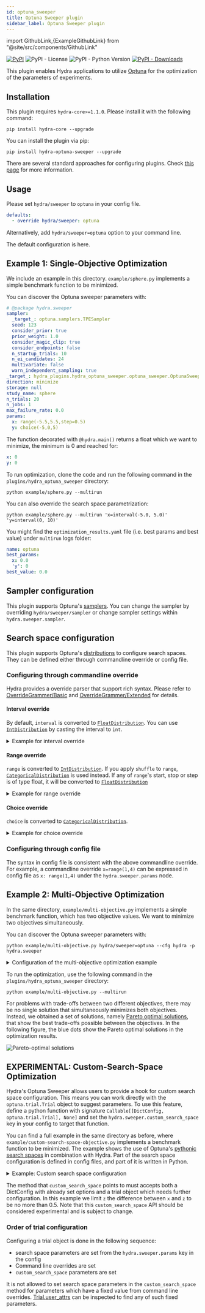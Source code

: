 ```yaml
---
id: optuna_sweeper
title: Optuna Sweeper plugin
sidebar_label: Optuna Sweeper plugin
---
```


import GithubLink,{ExampleGithubLink} from "@site/src/components/GithubLink"

[![PyPI](https://img.shields.io/pypi/v/hydra-optuna-sweeper)](https://pypi.org/project/hydra-optuna-sweeper/)
![PyPI - License](https://img.shields.io/pypi/l/hydra-optuna-sweeper)
![PyPI - Python Version](https://img.shields.io/pypi/pyversions/hydra-optuna-sweeper)
[![PyPI - Downloads](https://img.shields.io/pypi/dm/hydra-optuna-sweeper.svg)](https://pypistats.org/packages/hydra-optuna-sweeper)<ExampleGithubLink text="Example application" to="plugins/hydra_optuna_sweeper/example"/><ExampleGithubLink text="Plugin source" to="plugins/hydra_optuna_sweeper"/>


This plugin enables Hydra applications to utilize [Optuna](https://optuna.org) for the optimization of the parameters of experiments.

## Installation

This plugin requires `hydra-core>=1.1.0`. Please install it with the following command:

```commandline
pip install hydra-core --upgrade
```

You can install the plugin via pip:

```commandline
pip install hydra-optuna-sweeper --upgrade
```
There are several standard approaches for configuring plugins. Check [this page](../patterns/configuring_plugins.md) for more information.

## Usage

Please set `hydra/sweeper` to `optuna` in your config file.

```yaml
defaults:
  - override hydra/sweeper: optuna
```

Alternatively, add `hydra/sweeper=optuna` option to your command line.

The default configuration is <GithubLink to="plugins/hydra_optuna_sweeper/hydra_plugins/hydra_optuna_sweeper/config.py">here</GithubLink>.

## Example 1: Single-Objective Optimization

We include an example in <GithubLink to="plugins/hydra_optuna_sweeper/example">this directory</GithubLink>. `example/sphere.py` implements a simple benchmark function to be minimized.




You can discover the Optuna sweeper parameters with:

```yaml title="python example/sphere.py hydra/sweeper=optuna --cfg hydra -p hydra.sweeper"
# @package hydra.sweeper
sampler:
  _target_: optuna.samplers.TPESampler
  seed: 123
  consider_prior: true
  prior_weight: 1.0
  consider_magic_clip: true
  consider_endpoints: false
  n_startup_trials: 10
  n_ei_candidates: 24
  multivariate: false
  warn_independent_sampling: true
_target_: hydra_plugins.hydra_optuna_sweeper.optuna_sweeper.OptunaSweeper
direction: minimize
storage: null
study_name: sphere
n_trials: 20
n_jobs: 1
max_failure_rate: 0.0
params:
  x: range(-5.5,5.5,step=0.5)
  y: choice(-5,0,5)
```

The function decorated with `@hydra.main()` returns a float which we want to minimize, the minimum is 0 and reached for:
```yaml
x: 0
y: 0
```

To run optimization, clone the code and run the following command in the `plugins/hydra_optuna_sweeper` directory:

```commandline
python example/sphere.py --multirun
```

You can also override the search space parametrization:

```commandline
python example/sphere.py --multirun 'x=interval(-5.0, 5.0)' 'y=interval(0, 10)'
```

You might find the `optimization_results.yaml` file (i.e. best params and best value) under `multirun` logs folder:

```yaml
name: optuna
best_params:
  x: 0.0
  'y': 0
best_value: 0.0
```


## Sampler configuration
This plugin supports Optuna's [samplers](https://optuna.readthedocs.io/en/stable/reference/samplers.html).
You can change the sampler by overriding `hydra/sweeper/sampler` or change sampler settings within `hydra.sweeper.sampler`.

## Search space configuration

This plugin supports Optuna's [distributions](https://optuna.readthedocs.io/en/stable/reference/distributions.html) to configure search spaces. They can be defined either through commandline override or config file.

### Configuring through commandline override

Hydra provides a override parser that support rich syntax. Please refer to [OverrideGrammer/Basic](../advanced/override_grammar/basic.md) and [OverrideGrammer/Extended](../advanced/override_grammar/extended.md) for details.

#### Interval override

By default, `interval` is converted to [`FloatDistribution`](https://optuna.readthedocs.io/en/stable/reference/generated/optuna.distributions.FloatDistribution.html). You can use [`IntDistribution`](https://optuna.readthedocs.io/en/stable/reference/generated/optuna.distributions.IntDistribution.html) by casting the interval to `int`.

<details>
  <summary>Example for interval override</summary>

  ```commandline
  python example/sphere.py --multirun 'x=int(interval(-5.0, 5.0))' 'y=tag(log, interval(1, 10))'
  ```

  The output is as follows:

  ```commandline
  [HYDRA] Study name: sphere
  [HYDRA] Storage: None
  [HYDRA] Sampler: TPESampler
  [HYDRA] Directions: ['minimize']
  [HYDRA] Launching 1 jobs locally
  [HYDRA] 	#0 : x=-3 y=1.6859762540733367
  [HYDRA] Launching 1 jobs locally
  [HYDRA] 	#1 : x=1 y=5.237816870668193
  ...
  [HYDRA] Best parameters: {'x': 0, 'y': 1.0929184723430116}
  [HYDRA] Best value: 1.1944707871885822
  ```

</details>

#### Range override

`range` is converted to [`IntDistribution`](https://optuna.readthedocs.io/en/stable/reference/generated/optuna.distributions.IntDistribution.html). If you apply `shuffle` to `range`, [`CategoricalDistribution`](https://optuna.readthedocs.io/en/stable/reference/generated/optuna.distributions.CategoricalDistribution.html) is used instead.
If any of `range`'s start, stop or step is of type float, it will be converted to [`FloatDistribution`](https://optuna.readthedocs.io/en/stable/reference/generated/optuna.distributions.FloatDistribution.html)

<details>
  <summary>Example for range override</summary>

  ```commandline
  python example/sphere.py --multirun 'x=range(-5.0, 5.0)' 'y=shuffle(range(-5, 5))'
  ```

  The output is as follows:

  ```commandline
  [HYDRA] Study name: sphere
  [HYDRA] Storage: None
  [HYDRA] Sampler: TPESampler
  [HYDRA] Directions: ['minimize']
  [HYDRA] Launching 1 jobs locally
  [HYDRA] 	#0 : x=-3 y=-4
  [HYDRA] Launching 1 jobs locally
  [HYDRA] 	#1 : x=1 y=-1
  ...
  [HYDRA] Best parameters: {'x': 0, 'y': -1}
  [HYDRA] Best value: 1.0
  ```

</details>

#### Choice override

`choice` is converted to [`CategoricalDistribution`](https://optuna.readthedocs.io/en/stable/reference/generated/optuna.distributions.CategoricalDistribution.html).

<details>
  <summary>Example for choice override</summary>

  ```commandline
  python example/sphere.py --multirun 'x=choice(-5.0, 0.0, 5.0)' 'y=choice(0, 1, 2, 3, 4, 5)'
  ```

  The output is as follows:

  ```commandline
  [HYDRA] Study name: sphere
  [HYDRA] Storage: None
  [HYDRA] Sampler: TPESampler
  [HYDRA] Directions: ['minimize']
  [HYDRA] Launching 1 jobs locally
  [HYDRA] 	#0 : x=5.0 y=5
  [HYDRA] Launching 1 jobs locally
  [HYDRA] 	#1 : x=5.0 y=2
  ...
  [HYDRA] Best parameters: {'x': 0.0, 'y': 0}
  [HYDRA] Best value: 0.0
  ```

</details>

### Configuring through config file

The syntax in config file is consistent with the above commandline override. For example, a commandline override
`x=range(1,4)` can be expressed in config file as `x: range(1,4)` under the `hydra.sweeper.params` node.

## Example 2:  Multi-Objective Optimization

In the same directory, `example/multi-objective.py` implements a simple benchmark function, which has two objective values. We want to minimize two objectives simultaneously.

You can discover the Optuna sweeper parameters with:

```commandline
python example/multi-objective.py hydra/sweeper=optuna --cfg hydra -p hydra.sweeper
```

<details>
  <summary>Configuration of the multi-objective optimization example</summary>

  ```yaml
  # @package hydra.sweeper
  sampler:
    _target_: optuna.samplers.NSGAIISampler
    seed: 123
    population_size: 50
    mutation_prob: null
    crossover_prob: 0.9
    swapping_prob: 0.5
    constraints_func: null
  _target_: hydra_plugins.hydra_optuna_sweeper.optuna_sweeper.OptunaSweeper
  direction:
  - minimize
  - minimize
  storage: null
  study_name: multi-objective
  n_trials: 20
  n_jobs: 1
  params:
    x: range(0, 5, step=0.5)
    y: range(0, 3, step=0.5)
  ```
</details>


To run the optimization, use the following command in the `plugins/hydra_optuna_sweeper` directory:

```commandline
python example/multi-objective.py --multirun
```

For problems with trade-offs between two different objectives, there may be no single solution that simultaneously minimizes both objectives. Instead, we obtained a set of solutions, namely [Pareto optimal solutions](https://en.wikipedia.org/wiki/Pareto_efficiency), that show the best trade-offs possible between the objectives. In the following figure, the blue dots show the Pareto optimal solutions in the optimization results.

![Pareto-optimal solutions](/plugins/optuna_sweeper/multi_objective_result.png)

## EXPERIMENTAL:  Custom-Search-Space Optimization

Hydra's Optuna Sweeper allows users to provide a hook for custom search space configuration.
This means you can work directly with the `optuna.trial.Trial` object to suggest parameters.
To use this feature, define a python function with signature `Callable[[DictConfig, optuna.trial.Trial], None]`
and set the `hydra.sweeper.custom_search_space` key in your config to target that function.

You can find a full example in the same directory as before, where `example/custom-search-space-objective.py` implements a benchmark function to be minimized.
The example shows the use of Optuna's [pythonic search spaces](https://optuna.readthedocs.io/en/stable/tutorial/10_key_features/002_configurations.html) in combination with Hydra.
Part of the search space configuration is defined in config files, and part of it is written in Python.

<details>
  <summary>Example: Custom search space configuration</summary>

  ```yaml
  defaults:
    - override hydra/sweeper: optuna

  hydra:
    sweeper:
      sampler:
        seed: 123
      direction: minimize
      study_name: custom-search-space
      storage: null
      n_trials: 20
      n_jobs: 1

      params:
        x: range(-5.5, 5.5, 0.5)
        y: choice(-5, 0, 5)
      # `custom_search_space` should be a dotpath pointing to a
      # callable that provides search-space configuration logic:
      custom_search_space: .custom-search-space-objective.configure

  x: 1
  y: 1
  z: 100
  max_z_difference_from_x: 0.5
  ```
  ```python
  # example/custom-search-space-objective.py

  ...

  def configure(cfg: DictConfig, trial: Trial) -> None:
      x_value = trial.params["x"]
      trial.suggest_float(
          "z",
          x_value - cfg.max_z_difference_from_x,
          x_value + cfg.max_z_difference_from_x,
      )
      trial.suggest_float("+w", 0.0, 1.0)  # note +w here, not w as w is a new parameter

  ...
  ```

</details>

The method that `custom_search_space` points to must accepts both a DictConfig with already set options and a trial object which needs further configuration. In this example we limit `z` the difference between `x` and `z` to be no more than 0.5.
Note that this `custom_search_space` API should be considered experimental and is subject to change.

### Order of trial configuration
Configuring a trial object is done in the following sequence:
  - search space parameters are set from the `hydra.sweeper.params` key in the config
  - Command line overrides are set
  - `custom_search_space` parameters are set

It is not allowed to set search space parameters in the `custom_search_space` method for parameters which have a fixed value from command line overrides. [Trial.user_attrs](https://optuna.readthedocs.io/en/stable/reference/generated/optuna.trial.Trial.html#optuna.trial.Trial.user_attrs) can be inspected to find any of such fixed parameters.
